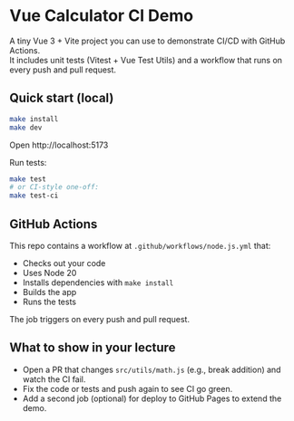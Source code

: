 # Vue Calculator CI Demo

A tiny Vue 3 + Vite project you can use to demonstrate CI/CD with GitHub Actions.  
It includes unit tests (Vitest + Vue Test Utils) and a workflow that runs on every push and pull request.

## Quick start (local)

```bash
make install
make dev
```

Open http://localhost:5173

Run tests:

```bash
make test
# or CI-style one-off:
make test-ci
```

## GitHub Actions

This repo contains a workflow at `.github/workflows/node.js.yml` that:

- Checks out your code
- Uses Node 20
- Installs dependencies with `make install`
- Builds the app
- Runs the tests

The job triggers on every push and pull request.

## What to show in your lecture

- Open a PR that changes `src/utils/math.js` (e.g., break addition) and watch the CI fail.
- Fix the code or tests and push again to see CI go green.
- Add a second job (optional) for deploy to GitHub Pages to extend the demo.
